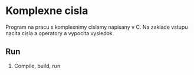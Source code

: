 # Komplexne cisla

Program na pracu s komplexnimy cislamy napisany v C. Na zaklade vstupu nacita cisla a operatory
a vypocita vysledok.

## Run

1. Compile, build, run
